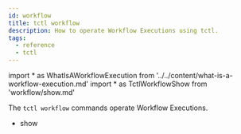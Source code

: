 ```yaml
---
id: workflow
title: tctl workflow
description: How to operate Workflow Executions using tctl.
tags:
  - reference
  - tctl
---
```


<!-- prettier-ignore -->
import * as WhatIsAWorkflowExecution from '../../content/what-is-a-workflow-execution.md'
import * as TctlWorkflowShow from 'workflow/show.md'

The `tctl workflow` commands operate <preview page={WhatIsAWorkflowExecution}>Workflow Executions</preview>.

- <preview page={TctlWorkflowShow}>show</preview>
